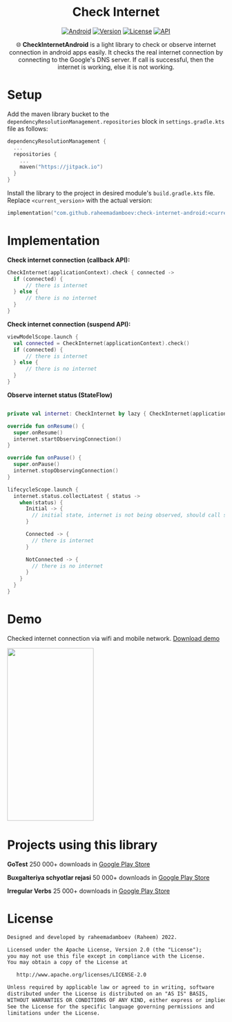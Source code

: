 <h1 align="center">Check Internet</h1>

<p align="center">
  <a href="http://developer.android.com/index.html"><img alt="Android" src="https://img.shields.io/badge/platform-android-green.svg"/></a>
  <a href="https://jitpack.io/#raheemadamboev/check-internet-android"><img alt="Version" src="https://jitpack.io/v/raheemadamboev/check-internet-android.svg"/></a>
  <a href="https://opensource.org/licenses/Apache-2.0"><img alt="License" src="https://img.shields.io/badge/License-Apache%202.0-blue.svg"/></a>
  <a href="https://android-arsenal.com/api?level=21"><img alt="API" src="https://img.shields.io/badge/API-21%2B-brightgreen.svg?style=flat"/></a>
</p>

<p align="center">
🌐 <b>CheckInternetAndroid</b> is a light library to check or observe internet connection in android apps easily. It checks the real internet connection by connecting to the Google's DNS server. If call is successful, then the internet is working, else it is not working.
</p>

# Setup

Add the maven library bucket to the `dependencyResolutionManagement.repositories` block in `settings.gradle.kts` file as follows:
```kotlin
dependencyResolutionManagement {
  ...
  repositories {
    ...
    maven("https://jitpack.io")
  }
}
```

Install the library to the project in desired module's `build.gradle.kts` file. Replace `<current_version>` with the actual version:
```kotlin
implementation("com.github.raheemadamboev:check-internet-android:<current_version>")
```

# Implementation

**Check internet connection (callback API):**
```kotlin
CheckInternet(applicationContext).check { connected ->
  if (connected) { 
      // there is internet                
  } else { 
      // there is no internet                  
  }
}
```

**Check internet connection (suspend API):**
```kotlin
viewModelScope.launch {
  val connected = CheckInternet(applicationContext).check()
  if (connected) { 
      // there is internet                
  } else { 
      // there is no internet                  
  }
}
```

**Observe internet status (StateFlow)**
```kotlin

private val internet: CheckInternet by lazy { CheckInternet(applicationContext) }

override fun onResume() {
  super.onResume()
  internet.startObservingConnection()
}

override fun onPause() {
  super.onPause()
  internet.stopObservingConnection()
}

lifecycleScope.launch {
  internet.status.collectLatest { status ->
    when(status) {
      Initial -> {
        // initial state, internet is not being observed, should call startObservingConnection()
      }

      Connected -> {
        // there is internet
      }

      NotConnected -> {
        // there is no internet
      }
    }
  }
}
```

# Demo

Checked internet connection via wifi and mobile network. <a href="https://github.com/raheemadamboev/check-internet-android/blob/master/extra/app-debug.apk">Download demo</a>

<img src="https://github.com/raheemadamboev/check-internet-android/blob/master/extra/banner.gif" width="200" height="400">

# Projects using this library

**GoTest** 250 000+ downloads in <a href="https://play.google.com/store/apps/details?id=xyz.teamgravity.gotest">Google Play Store</a>

**Buxgalteriya schyotlar rejasi** 50 000+ downloads in <a href="https://play.google.com/store/apps/details?id=xyz.teamgravity.uzbekistanaccountingcode">Google Play Store</a>

**Irregular Verbs**  25 000+ downloads in <a href="https://play.google.com/store/apps/details?id=xyz.teamgravity.irregularverbs">Google Play Store</a>

# License

```xml
Designed and developed by raheemadamboev (Raheem) 2022.

Licensed under the Apache License, Version 2.0 (the "License");
you may not use this file except in compliance with the License.
You may obtain a copy of the License at

   http://www.apache.org/licenses/LICENSE-2.0

Unless required by applicable law or agreed to in writing, software
distributed under the License is distributed on an "AS IS" BASIS,
WITHOUT WARRANTIES OR CONDITIONS OF ANY KIND, either express or implied.
See the License for the specific language governing permissions and
limitations under the License.
```
